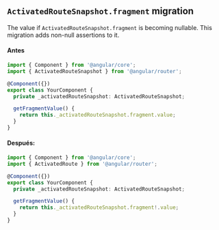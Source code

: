 ## `ActivatedRouteSnapshot.fragment` migration

The value if `ActivatedRouteSnapshot.fragment` is becoming nullable. This migration adds non-null
assertions to it.

#### Antes
```ts
import { Component } from '@angular/core';
import { ActivatedRouteSnapshot } from '@angular/router';

@Component({})
export class YourComponent {
  private _activatedRouteSnapshot: ActivatedRouteSnapshot;

  getFragmentValue() {
    return this._activatedRouteSnapshot.fragment.value;
  }
}
```

#### Después:
```ts
import { Component } from '@angular/core';
import { ActivatedRoute } from '@angular/router';

@Component({})
export class YourComponent {
  private _activatedRouteSnapshot: ActivatedRouteSnapshot;

  getFragmentValue() {
    return this._activatedRouteSnapshot.fragment!.value;
  }
}
```
